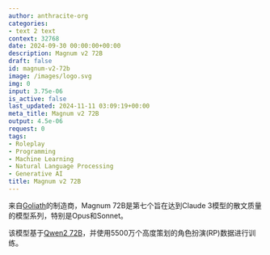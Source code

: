 ```yaml
---
author: anthracite-org
categories:
- text 2 text
context: 32768
date: 2024-09-30 00:00:00+00:00
description: Magnum v2 72B
draft: false
id: magnum-v2-72b
image: /images/logo.svg
img: 0
input: 3.75e-06
is_active: false
last_updated: 2024-11-11 03:09:19+00:00
meta_title: Magnum v2 72B
output: 4.5e-06
request: 0
tags:
- Roleplay
- Programming
- Machine Learning
- Natural Language Processing
- Generative AI
title: Magnum v2 72B
---
```
















来自[Goliath](https://openrouter.ai/alpindale/goliath-120b)的制造商，Magnum 72B是第七个旨在达到Claude 3模型的散文质量的模型系列，特别是Opus和Sonnet。

该模型基于[Qwen2 72B](https://openrouter.ai/qwen/qwen-2-72b-instruct)，并使用5500万个高度策划的角色扮演(RP)数据进行训练。


